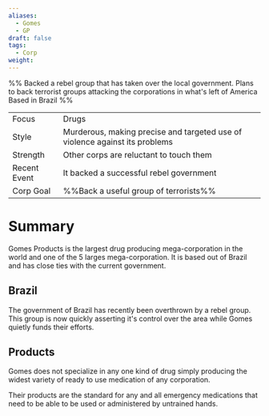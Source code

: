 ```yaml
---
aliases:
  - Gomes
  - GP
draft: false
tags:
  - Corp
weight:
---
```

%%
Backed a rebel group that has taken over the local government.
Plans to back terrorist groups attacking the corporations in what's left of America
Based in Brazil
%%

|                                          |                                                                             |
| ---------------------------------------- | --------------------------------------------------------------------------- |
| <span class="leftTH">Focus</span>        | Drugs                                                                       |
| <span class="leftTH">Style</span>        | Murderous, making precise and targeted use of violence against its problems |
| <span class="leftTH">Strength</span>     | Other corps are reluctant to touch them                                     |
| <span class="leftTH">Recent Event</span> | It backed a successful rebel government                                     |
| <span class="leftTH">Corp Goal</span>    | %%Back a useful group of terrorists%%                                       |

# Summary

Gomes Products is the largest drug producing mega-corporation in the world and one of the 5 larges mega-corporation. It is based out of Brazil and has close ties with the current government.

## Brazil
The government of Brazil has recently been overthrown by a rebel group. This group is now quickly asserting it's control over the area while Gomes quietly funds their efforts.

## Products
Gomes does not specialize in any one kind of drug simply producing the widest variety of ready to use medication of any corporation.

Their products are the standard for any and all emergency medications that need to be able to be used or administered by untrained hands.